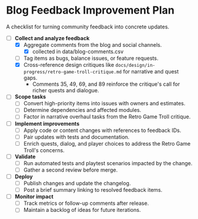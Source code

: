 # Blog Feedback Improvement Plan

A checklist for turning community feedback into concrete updates.

- [ ] **Collect and analyze feedback**
  - [x] Aggregate comments from the blog and social channels.
    - [x] collected in data/blog-comments.csv 
  - [ ] Tag items as bugs, balance issues, or feature requests.
  - [x] Cross-reference design critiques like `docs/design/in-progress/retro-game-troll-critique.md` for narrative and quest gaps.
    - Comments 35, 49, 69, and 89 reinforce the critique's call for richer quests and dialogue.
- [ ] **Scope tasks**
  - [ ] Convert high-priority items into issues with owners and estimates.
  - [ ] Determine dependencies and affected modules.
  - [ ] Factor in narrative overhaul tasks from the Retro Game Troll critique.
- [ ] **Implement improvements**
  - [ ] Apply code or content changes with references to feedback IDs.
  - [ ] Pair updates with tests and documentation.
  - [ ] Enrich quests, dialog, and player choices to address the Retro Game Troll's concerns.
- [ ] **Validate**
  - [ ] Run automated tests and playtest scenarios impacted by the change.
  - [ ] Gather a second review before merge.
- [ ] **Deploy**
  - [ ] Publish changes and update the changelog.
  - [ ] Post a brief summary linking to resolved feedback items.
- [ ] **Monitor impact**
  - [ ] Track metrics or follow-up comments after release.
  - [ ] Maintain a backlog of ideas for future iterations.
